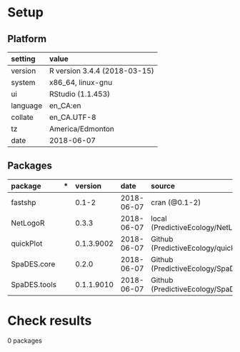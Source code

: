 # Setup

## Platform

|setting  |value                        |
|:--------|:----------------------------|
|version  |R version 3.4.4 (2018-03-15) |
|system   |x86_64, linux-gnu            |
|ui       |RStudio (1.1.453)            |
|language |en_CA:en                     |
|collate  |en_CA.UTF-8                  |
|tz       |America/Edmonton             |
|date     |2018-06-07                   |

## Packages

|package      |*  |version    |date       |source                                          |
|:------------|:--|:----------|:----------|:-----------------------------------------------|
|fastshp      |   |0.1-2      |2018-06-07 |cran (@0.1-2)                                   |
|NetLogoR     |   |0.3.3      |2018-06-07 |local (PredictiveEcology/NetLogoR@017dfe5)      |
|quickPlot    |   |0.1.3.9002 |2018-06-07 |Github (PredictiveEcology/quickPlot@d26bb6e)    |
|SpaDES.core  |   |0.2.0      |2018-06-07 |Github (PredictiveEcology/SpaDES.core@2b36fef)  |
|SpaDES.tools |   |0.1.1.9010 |2018-06-07 |Github (PredictiveEcology/SpaDES.tools@dee5890) |

# Check results

0 packages




